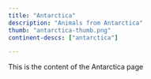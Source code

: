 ```yaml
---
title: "Antarctica"
description: "Animals from Antarctica"
thumb: "antarctica-thumb.png"
continent-descs: ["antarctica"]

---
```

This is the content of the Antarctica page


